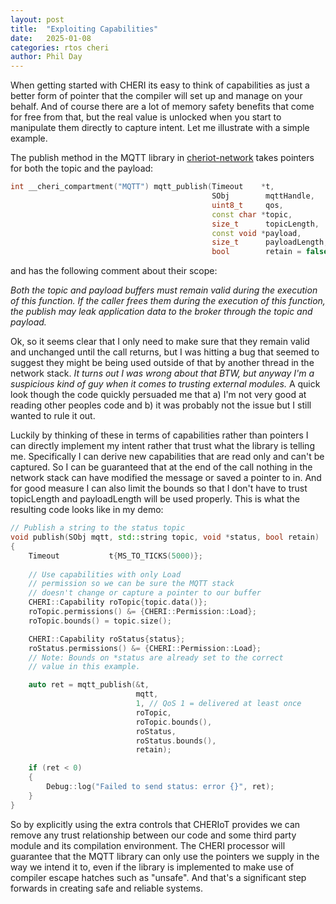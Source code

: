 ```yaml
---
layout: post
title:  "Exploiting Capabilities" 
date:   2025-01-08
categories: rtos cheri
author: Phil Day
---
```

When getting started with CHERI its easy to think of capabilities as just a better form of pointer that the compiler will set up and manage on your behalf.
And of course there are a lot of memory safety benefits that come for free from that, but the real value is unlocked when you start to manipulate them directly to capture intent.
Let me illustrate with a simple example.

The publish method in the MQTT library in [cheriot-network](https://github.com/CHERIoT-Platform/network-stack.git) takes pointers for both the topic and the payload:

```c++
int __cheri_compartment("MQTT") mqtt_publish(Timeout    *t,
                                             SObj        mqttHandle,
                                             uint8_t     qos,
                                             const char *topic,
                                             size_t      topicLength,
                                             const void *payload,
                                             size_t      payloadLength,
                                             bool        retain = false);
```

and has the following comment about their scope:

_Both the topic and payload buffers must remain valid during the execution of this function._
_If the caller frees them during the execution of this function, the publish may leak application data to the broker through the topic and payload._

Ok, so it seems clear that I only need to make sure that they remain valid and unchanged until the call returns, but I was hitting a bug that seemed to suggest they might be being used outside of that by another thread in the network stack.
_It turns out I was wrong about that BTW, but anyway I'm a suspicious kind of guy when it comes to trusting external modules._
A quick look though the code quickly persuaded me that a) I'm not very good at reading other peoples code and b) it was probably not the issue but I still wanted to rule it out.

Luckily by thinking of these in terms of capabilities rather than pointers I can directly implement my intent rather that trust what the library is telling me.
Specifically I can derive new capabilities that are read only and can't be captured.
So I can be guaranteed that at the end of the call nothing in the network stack can have modified the message or saved a pointer to in.
And for good measure I can also limit the bounds so that I don't have to trust topicLength and payloadLength will be used properly.
This is what the resulting code looks like in my demo:

```c++
// Publish a string to the status topic
void publish(SObj mqtt, std::string topic, void *status, bool retain)
{
	Timeout           t{MS_TO_TICKS(5000)};
	
	// Use capabilities with only Load
	// permission so we can be sure the MQTT stack
	// doesn't change or capture a pointer to our buffer
	CHERI::Capability roTopic{topic.data()};
	roTopic.permissions() &= {CHERI::Permission::Load};
	roTopic.bounds() = topic.size();

	CHERI::Capability roStatus{status};
	roStatus.permissions() &= {CHERI::Permission::Load};
    // Note: Bounds on *status are already set to the correct
	// value in this example.

	auto ret = mqtt_publish(&t,
	                        mqtt,
	                        1, // QoS 1 = delivered at least once
	                        roTopic,
	                        roTopic.bounds(),
	                        roStatus,
	                        roStatus.bounds(),
	                        retain);

	if (ret < 0)
	{
		Debug::log("Failed to send status: error {}", ret);
	}
}

```

So by explicitly using the extra controls that CHERIoT provides we can remove any trust relationship between our code and some third party module and its compilation environment.
The CHERI processor will guarantee that the MQTT library can only use the pointers we supply in the way we intend it to, even if the library is implemented to make use of compiler escape hatches such as "unsafe".
And that's a significant step forwards in creating safe and reliable systems.
